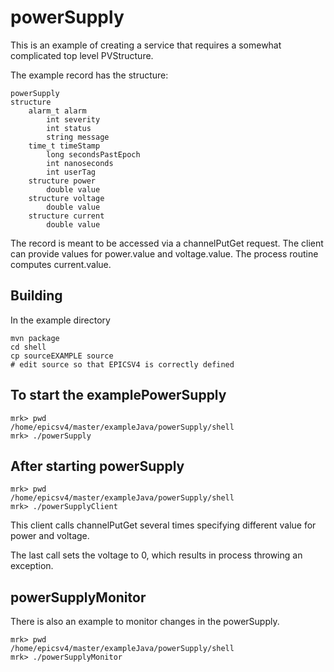 # powerSupply


This is an example of creating a service that requires a somewhat complicated top level PVStructure.

The example record has the structure:

    powerSupply
    structure 
        alarm_t alarm
            int severity
            int status
            string message
        time_t timeStamp
            long secondsPastEpoch
            int nanoseconds
            int userTag
        structure power
            double value
        structure voltage
            double value
        structure current
            double value

The record is meant to be accessed via a channelPutGet request.
The client can provide values for power.value and voltage.value.
The process routine computes current.value.


## Building

In the example directory

    mvn package
    cd shell
    cp sourceEXAMPLE source
    # edit source so that EPICSV4 is correctly defined


## To start the examplePowerSupply

    mrk> pwd
    /home/epicsv4/master/exampleJava/powerSupply/shell
    mrk> ./powerSupply

## After starting powerSupply

    mrk> pwd
    /home/epicsv4/master/exampleJava/powerSupply/shell
    mrk> ./powerSupplyClient

This client calls channelPutGet several times specifying different value for power and voltage.

The last call sets the voltage to 0, which results in process throwing an exception.

## powerSupplyMonitor

There is also an example to monitor changes in the powerSupply.

    mrk> pwd
    /home/epicsv4/master/exampleJava/powerSupply/shell
    mrk> ./powerSupplyMonitor

